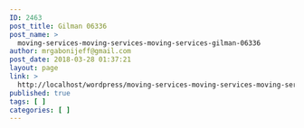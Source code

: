 ```yaml
---
ID: 2463
post_title: Gilman 06336
post_name: >
  moving-services-moving-services-moving-services-gilman-06336
author: mrgabonijeff@gmail.com
post_date: 2018-03-28 01:37:21
layout: page
link: >
  http://localhost/wordpress/moving-services-moving-services-moving-services-gilman-06336/
published: true
tags: [ ]
categories: [ ]
---
```

